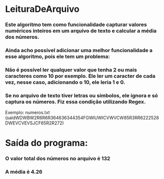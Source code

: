# LeituraDeArquivo

### Este algoritmo tem como funcionalidade capturar valores numéricos inteiros em um arquivo de texto e calcular a média dos números.
### Ainda acho possível adicionar uma melhor funcionalidade a esse algoritmo, pois ele tem um problema:
### Não é possível ler qualquer valor que tenha 2 ou mais caracteres como 10 por exemplo. Ele ler um caracter de cada vez, nesse caso, adicionando o 10, ele leria 1 e 0.

### Se no arquivo de texto tiver letras ou símbolos, ele ignora e só captura os números. Fiz essa condição utilizando Regex.
Exemplo: numeros.txt (saldWDWBW2R6R6R364636344354FGWIUWICVWVCW85R3RR6222528DWEVCVEVSJCF65R2R272)

# Saída do programa: 
### O valor total dos números no arquivo é 132
### A média é 4.26

